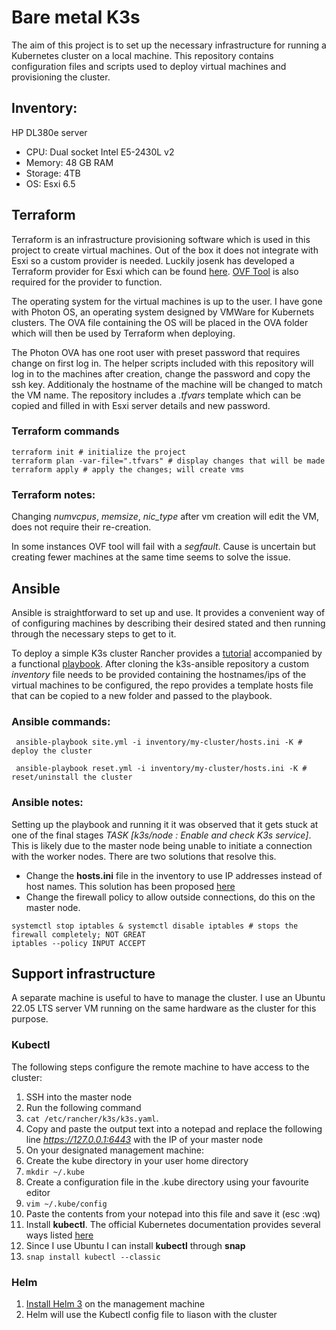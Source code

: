 # Bare metal K3s

The aim of this project is to set up the necessary infrastructure for running a Kubernetes cluster on a local machine. This repository contains configuration files and scripts used to deploy virtual machines and provisioning the cluster.

## Inventory:

HP DL380e server
* CPU: Dual socket Intel E5-2430L v2
* Memory: 48 GB RAM
* Storage: 4TB
* OS: Esxi 6.5

## Terraform

Terraform is an infrastructure provisioning software which is used in this project to create virtual machines.
Out of the box it does not integrate with Esxi so a custom provider is needed. Luckily josenk has developed a Terraform provider for Esxi which can be found [here](https://github.com/josenk/terraform-provider-esxi). [OVF Tool](https://developer.vmware.com/web/tool/4.4.0/ovf) is also required for the provider to function.

The operating system for the virtual machines is up to the user. I have gone with Photon OS, an operating system designed by VMWare for Kubernets clusters. The OVA file containing the OS will be placed in the OVA folder which will then be used by Terraform when deploying.

The Photon OVA has one root user with preset password that requires change on first log in. The helper scripts included with this repository will log in to the machines after creation, change the password and copy the ssh key. Additionaly the hostname of the machine will be changed to match the VM name. The repository includes a *.tfvars* template which can be copied and filled in with Esxi server details and new password.

### Terraform commands
``` 
terraform init # initialize the project
terraform plan -var-file=".tfvars" # display changes that will be made
terraform apply # apply the changes; will create vms
```
### Terraform notes:
Changing *numvcpus*, *memsize*, *nic_type* after vm creation will edit the VM, does not require their re-creation.

In some instances OVF tool will fail with a *segfault*. Cause is uncertain but creating fewer machines at the same time seems to solve the issue.

## Ansible

Ansible is straightforward to set up and use. It provides a convenient way of of configuring machines by describing their desired stated and then running through the necessary steps to get to it.

To deploy a simple K3s cluster Rancher provides a [tutorial](https://www.suse.com/c/rancher_blog/deploying-k3s-with-ansible/) accompanied by a functional [playbook](https://github.com/k3s-io/k3s-ansible). After cloning the k3s-ansible repository a custom *inventory* file needs to be provided containing the hostnames/ips of the virtual machines to be configured, the repo provides a template hosts file that can be copied to a new folder and passed to the playbook.

### Ansible commands:
```
 ansible-playbook site.yml -i inventory/my-cluster/hosts.ini -K # deploy the cluster

 ansible-playbook reset.yml -i inventory/my-cluster/hosts.ini -K # reset/uninstall the cluster
 ```

### Ansible notes:

Setting up the playbook and running it it was observed that it gets stuck at one of the final stages *TASK [k3s/node : Enable and check K3s service]*. This is likely due to the master node being unable to initiate a connection with the worker nodes. There are two solutions that resolve this.
* Change the **hosts.ini** file in the inventory to use IP addresses instead of host names. This solution has been proposed [here](https://github.com/k3s-io/k3s-ansible/issues/57)
* Change the firewall policy to allow outside connections, do this on the master node. 
``` 
systemctl stop iptables & systemctl disable iptables # stops the firewall completely; NOT GREAT
iptables --policy INPUT ACCEPT
```

## Support infrastructure
A separate machine is useful to have to manage the cluster. I use an Ubuntu 22.05 LTS server VM running on the same hardware as the cluster for this purpose.

### Kubectl

The following steps configure the remote machine to have access to the cluster:
1. SSH into the master node
2. Run the following command 
2. ```cat /etc/rancher/k3s/k3s.yaml```.
3. Copy and paste the output text into a notepad and replace the following line *https://127.0.0.1:6443* with the IP of your master node
4. On your designated management machine:
5. Create the kube directory in your user home directory 
5. ```mkdir ~/.kube```
6. Create a configuration file in the .kube directory using your favourite editor
6. ```vim ~/.kube/config```
7. Paste the contents from your notepad into this file and save it (esc :wq)
8. Install **kubectl**. The official Kubernetes documentation provides several ways listed [here](https://kubernetes.io/docs/tasks/tools/install-kubectl-linux/)
8. Since I use Ubuntu I can install **kubectl** through **snap**
9. ```snap install kubectl --classic```

### Helm
1. [Install Helm 3](https://helm.sh/docs/intro/install/) on the management machine
2. Helm will use the Kubectl config file to liason with the cluster

